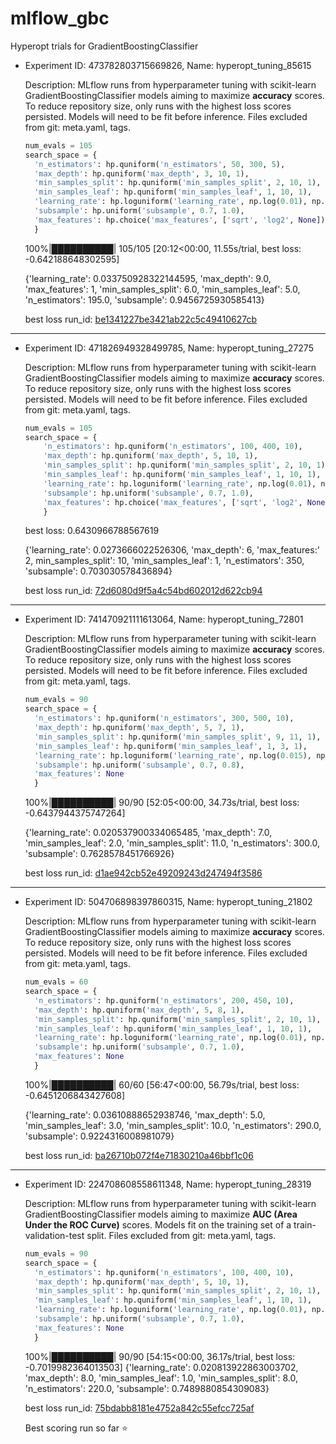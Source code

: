 # mlflow_gbc

Hyperopt trials for GradientBoostingClassifier

- Experiment ID: 473782803715669826, Name: hyperopt_tuning_85615

  Description: MLflow runs from hyperparameter tuning with scikit-learn GradientBoostingClassifier models aiming to maximize **accuracy** scores. To reduce repository size, only runs with the highest loss scores persisted. Models will need to be fit before inference. Files excluded from git: meta.yaml, tags.

  ```python
  num_evals = 105
  search_space = {
    'n_estimators': hp.quniform('n_estimators', 50, 300, 5),
    'max_depth': hp.quniform('max_depth', 3, 10, 1),
    'min_samples_split': hp.quniform('min_samples_split', 2, 10, 1),
    'min_samples_leaf': hp.quniform('min_samples_leaf', 1, 10, 1),
    'learning_rate': hp.loguniform('learning_rate', np.log(0.01), np.log(0.2)),
    'subsample': hp.uniform('subsample', 0.7, 1.0),
    'max_features': hp.choice('max_features', ['sqrt', 'log2', None]),
    }
  ```

  100%|██████████| 105/105 [20:12<00:00, 11.55s/trial, best loss: -0.642188648302595]

  {'learning_rate': 0.033750928322144595, 'max_depth': 9.0, 'max_features': 1, 'min_samples_split': 6.0, 'min_samples_leaf': 5.0, 'n_estimators': 195.0, 'subsample': 0.9456725930585413}

  best loss run_id: [be1341227be3421ab22c5c49410627cb](./473782803715669826/be1341227be3421ab22c5c49410627cb/)

---

- Experiment ID: 471826949328499785, Name: hyperopt_tuning_27275

  Description: MLflow runs from hyperparameter tuning with scikit-learn GradientBoostingClassifier models aiming to maximize **accuracy** scores. To reduce repository size, only runs with the highest loss scores persisted. Models will need to be fit before inference. Files excluded from git: meta.yaml, tags.

  ```python
  num_evals = 105
  search_space = {
      'n_estimators': hp.quniform('n_estimators', 100, 400, 10),
      'max_depth': hp.quniform('max_depth', 5, 10, 1),
      'min_samples_split': hp.quniform('min_samples_split', 2, 10, 1),
      'min_samples_leaf': hp.quniform('min_samples_leaf', 1, 10, 1),
      'learning_rate': hp.loguniform('learning_rate', np.log(0.01), np.log(0.2)),
      'subsample': hp.uniform('subsample', 0.7, 1.0),
      'max_features': hp.choice('max_features', ['sqrt', 'log2', None]),
      }
  ```

  best loss: 0.6430966788567619

  {'learning_rate': 0.0273666022526306, 'max_depth': 6, 'max_features:' 2, min_samples_split': 10, 'min_samples_leaf': 1, 'n_estimators': 350, 'subsample': 0.703030578436894}

  best loss run_id: [72d6080d9f5a4c54bd602012d622cb94](./471826949328499785/72d6080d9f5a4c54bd602012d622cb94/)

---

- Experiment ID: 741470921111613064, Name: hyperopt_tuning_72801

  Description: MLflow runs from hyperparameter tuning with scikit-learn GradientBoostingClassifier models aiming to maximize **accuracy** scores. To reduce repository size, only runs with the highest loss scores persisted. Models will need to be fit before inference. Files excluded from git: meta.yaml, tags.

  ```python
  num_evals = 90
  search_space = {
    'n_estimators': hp.quniform('n_estimators', 300, 500, 10),
    'max_depth': hp.quniform('max_depth', 5, 7, 1),
    'min_samples_split': hp.quniform('min_samples_split', 9, 11, 1),
    'min_samples_leaf': hp.quniform('min_samples_leaf', 1, 3, 1),
    'learning_rate': hp.loguniform('learning_rate', np.log(0.015), np.log(0.03)),
    'subsample': hp.uniform('subsample', 0.7, 0.8),
    'max_features': None
    }
  ```

  100%|██████████| 90/90 [52:05<00:00, 34.73s/trial, best loss: -0.6437944375747264]

  {'learning_rate': 0.020537900334065485, 'max_depth': 7.0, 'min_samples_leaf': 2.0, 'min_samples_split': 11.0, 'n_estimators': 300.0, 'subsample': 0.7628578451766926}

  best loss run_id: [d1ae942cb52e49209243d247494f3586](./741470921111613064/d1ae942cb52e49209243d247494f3586/)

---

- Experiment ID: 504706898397860315, Name: hyperopt_tuning_21802

  Description: MLflow runs from hyperparameter tuning with scikit-learn GradientBoostingClassifier models aiming to maximize **accuracy** scores. To reduce repository size, only runs with the highest loss scores persisted. Models will need to be fit before inference. Files excluded from git: meta.yaml, tags.

  ```python
  num_evals = 60
  search_space = {
    'n_estimators': hp.quniform('n_estimators', 200, 450, 10),
    'max_depth': hp.quniform('max_depth', 5, 8, 1),
    'min_samples_split': hp.quniform('min_samples_split', 2, 10, 1),
    'min_samples_leaf': hp.quniform('min_samples_leaf', 1, 10, 1),
    'learning_rate': hp.loguniform('learning_rate', np.log(0.01), np.log(0.2)),
    'subsample': hp.uniform('subsample', 0.7, 1.0),
    'max_features': None
    }
  ```

  100%|██████████| 60/60 [56:47<00:00, 56.79s/trial, best loss: -0.6451206843427608]

  {'learning_rate': 0.03610888652938746, 'max_depth': 5.0, 'min_samples_leaf': 3.0, 'min_samples_split': 10.0, 'n_estimators': 290.0, 'subsample': 0.9224316008981079}

  best loss run_id: [ba26710b072f4e71830210a46bbf1c06](./504706898397860315/ba26710b072f4e71830210a46bbf1c06/)

---

- Experiment ID: 224708608558611348, Name: hyperopt_tuning_28319

  Description: MLflow runs from hyperparameter tuning with scikit-learn GradientBoostingClassifier models aiming to maximize **AUC (Area Under the ROC Curve)** scores. Models fit on the training set of a train-validation-test split. Files excluded from git: meta.yaml, tags.

  ```python
  num_evals = 90
  search_space = {
    'n_estimators': hp.quniform('n_estimators', 100, 400, 10),
    'max_depth': hp.quniform('max_depth', 5, 10, 1),
    'min_samples_split': hp.quniform('min_samples_split', 2, 10, 1),
    'min_samples_leaf': hp.quniform('min_samples_leaf', 1, 10, 1),
    'learning_rate': hp.loguniform('learning_rate', np.log(0.01), np.log(0.2)),
    'subsample': hp.uniform('subsample', 0.7, 1.0),
    'max_features': None
    }
  ```

  100%|██████████| 90/90 [54:15<00:00, 36.17s/trial, best loss: -0.7019982364013503]
  {'learning_rate': 0.020813922863003702, 'max_depth': 8.0, 'min_samples_leaf': 1.0, 'min_samples_split': 8.0, 'n_estimators': 220.0, 'subsample': 0.7489880854309083}

  best loss run_id: [75bdabb8181e4752a842c55efcc725af](./224708608558611348/75bdabb8181e4752a842c55efcc725af/)

  Best scoring run so far ⭐
